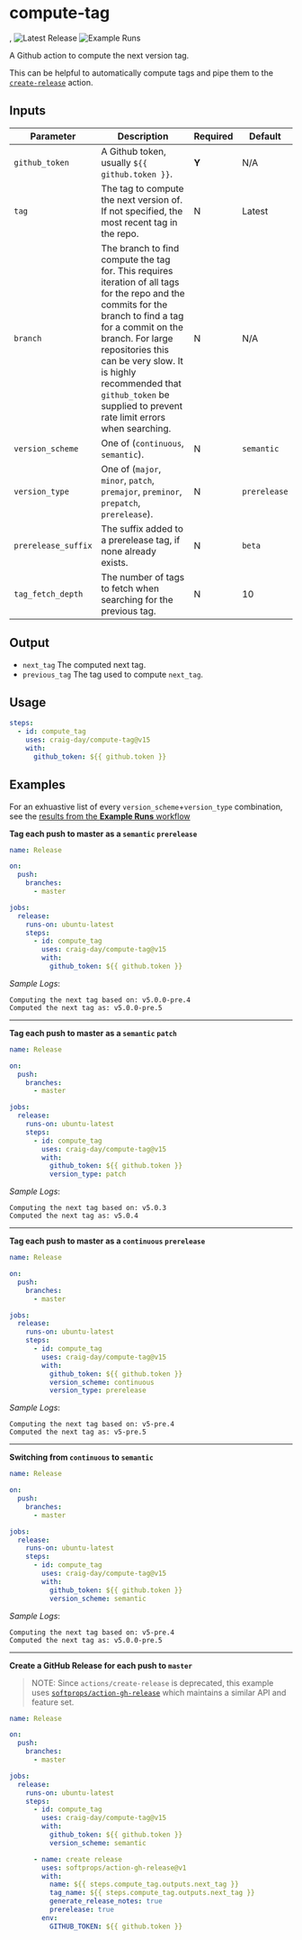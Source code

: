 # compute-tag
,
![Latest Release](https://img.shields.io/github/v/release/craig-day/compute-tag?label=Latest%20Release)
![Example Runs](https://github.com/craig-day/compute-tag/workflows/Example%20Runs/badge.svg)

A Github action to compute the next version tag.

This can be helpful to automatically compute tags and pipe them to the
[`create-release`](https://github.com/actions/create-release) action.

## Inputs

| Parameter           | Description                                                                                                                                                                                                                                                                                                           | Required | Default      |
| ------------------- | --------------------------------------------------------------------------------------------------------------------------------------------------------------------------------------------------------------------------------------------------------------------------------------------------------------------- | -------- | ------------ |
| `github_token`      | A Github token, usually `${{ github.token }}`.                                                                                                                                                                                                                                                                        | **Y**    | N/A          |
| `tag`               | The tag to compute the next version of. If not specified, the most recent tag in the repo.                                                                                                                                                                                                                            | N        | Latest       |
| `branch`            | The branch to find compute the tag for. This requires iteration of all tags for the repo and the commits for the branch to find a tag for a commit on the branch. For large repositories this can be very slow. It is highly recommended that `github_token` be supplied to prevent rate limit errors when searching. | N        | N/A          |
| `version_scheme`    | One of (`continuous`, `semantic`).                                                                                                                                                                                                                                                                                    | N        | `semantic`   |
| `version_type`      | One of (`major`, `minor`, `patch`, `premajor`, `preminor`, `prepatch`, `prerelease`).                                                                                                                                                                                                                                 | N        | `prerelease` |
| `prerelease_suffix` | The suffix added to a prerelease tag, if none already exists.                                                                                                                                                                                                                                                         | N        | `beta`       |
| `tag_fetch_depth`   | The number of tags to fetch when searching for the previous tag.                                                                                                                                                                                                                                                      | N        | 10           |

## Output

- `next_tag` The computed next tag.
- `previous_tag` The tag used to compute `next_tag`.

## Usage

```yaml
steps:
  - id: compute_tag
    uses: craig-day/compute-tag@v15
    with:
      github_token: ${{ github.token }}
```

## Examples

For an exhuastive list of every `version_scheme`+`version_type` combination, see the
[results from the **Example Runs** workflow](https://github.com/craig-day/compute-tag/actions?query=workflow%3A%22Example+Runs%22)

**Tag each push to master as a `semantic` `prerelease`**

```yaml
name: Release

on:
  push:
    branches:
      - master

jobs:
  release:
    runs-on: ubuntu-latest
    steps:
      - id: compute_tag
        uses: craig-day/compute-tag@v15
        with:
          github_token: ${{ github.token }}
```

_Sample Logs_:

```
Computing the next tag based on: v5.0.0-pre.4
Computed the next tag as: v5.0.0-pre.5
```

---

**Tag each push to master as a `semantic` `patch`**

```yaml
name: Release

on:
  push:
    branches:
      - master

jobs:
  release:
    runs-on: ubuntu-latest
    steps:
      - id: compute_tag
        uses: craig-day/compute-tag@v15
        with:
          github_token: ${{ github.token }}
          version_type: patch
```

_Sample Logs_:

```
Computing the next tag based on: v5.0.3
Computed the next tag as: v5.0.4
```

---

**Tag each push to master as a `continuous` `prerelease`**

```yaml
name: Release

on:
  push:
    branches:
      - master

jobs:
  release:
    runs-on: ubuntu-latest
    steps:
      - id: compute_tag
        uses: craig-day/compute-tag@v15
        with:
          github_token: ${{ github.token }}
          version_scheme: continuous
          version_type: prerelease
```

_Sample Logs_:

```
Computing the next tag based on: v5-pre.4
Computed the next tag as: v5-pre.5
```

---

**Switching from `continuous` to `semantic`**

```yaml
name: Release

on:
  push:
    branches:
      - master

jobs:
  release:
    runs-on: ubuntu-latest
    steps:
      - id: compute_tag
        uses: craig-day/compute-tag@v15
        with:
          github_token: ${{ github.token }}
          version_scheme: semantic
```

_Sample Logs_:

```
Computing the next tag based on: v5-pre.4
Computed the next tag as: v5.0.0-pre.5
```

---

**Create a GitHub Release for each push to `master`**

> NOTE: Since `actions/create-release` is deprecated, this example uses [`softprops/action-gh-release`](https://github.com/softprops/action-gh-release)
> which maintains a similar API and feature set.

```yaml
name: Release

on:
  push:
    branches:
      - master

jobs:
  release:
    runs-on: ubuntu-latest
    steps:
      - id: compute_tag
        uses: craig-day/compute-tag@v15
        with:
          github_token: ${{ github.token }}
          version_scheme: semantic

      - name: create release
        uses: softprops/action-gh-release@v1
        with:
          name: ${{ steps.compute_tag.outputs.next_tag }}
          tag_name: ${{ steps.compute_tag.outputs.next_tag }}
          generate_release_notes: true
          prerelease: true
        env:
          GITHUB_TOKEN: ${{ github.token }}
```
